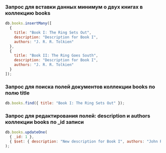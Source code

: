 ### **Запрос для вставки данных минимум о двух книгах в коллекцию books**
```javascript
db.books.insertMany([
  {
    title: "Book I: The Ring Sets Out",
    description: "Description for Book I",
    authors: "J. R. R. Tolkien"
  },
  {
    title: "Book II: The Ring Goes South",
    description: "Description for Book I",
    authors: "J. R. R. Tolkien"
  }
]);
```
### **Запрос для поиска полей документов коллекции books по полю title**
```javascript
db.books.find({ title: "Book I: The Ring Sets Out" });
```
### **Запрос для редактирования полей: description и authors коллекции books по _id записи**
```javascript
db.books.updateOne(
  { _id: 1 },
  { $set: { description: "New description for Book I", authors: "John Ronald Reuel Tolkien" } }
);
```
